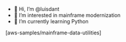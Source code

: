 - 👋 Hi, I’m @luisdant
- 👀 I’m interested in mainframe modernization
- 🌱 I’m currently learning Python

[aws-samples/mainframe-data-utilities]

<!---
luisdant/luisdant is a ✨ special ✨ repository because its `README.md` (this file) appears on your GitHub profile.
You can click the Preview link to take a look at your changes.
--->
